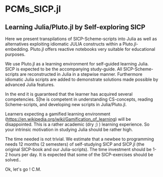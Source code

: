 # PCMs_SICP.jl
## Learning Julia/Pluto.jl by Self-exploring SICP
Here we present transpilations of SICP-Scheme-scripts into Julia as well as alternatives exploiting idiomatic JULIA constructs within a Pluto.jl-embedding. Pluto.jl offers reactive notebooks very suitable for educational purposes. 

We use Pluto.jl as a learning environment for self-guided learning Julia. SICP is expected to be the accompanying study-guide. All SICP-Scheme-scripts are reconstructed in Julia in a stepwise manner. Furthermore idiomatic Julia scripts are added to demonstrate solutions made possible by advanced Julia features.

In the end it is guaranteed that the learner has acquired several competencies. S|he is competent in understanding CS-concepts, reading Scheme-scripts, and developing new scripts in Julia/Pluto.jl. 

Learners expecting a gamified learning environment (https://en.wikipedia.org/wiki/Gamification_of_learning) will be disappointed. This is a rather academic (dry ;) ) learning experience. So your intrinsic motivation in studying Julia should be rather high.

The time needed is not trivial. We estimate that a newbee to programming needs 12 months (2 semesters) of self-studying SICP and SICP.jl (the original SICP-book and our Julia-scripts). The time investment should be 1-2 hours per day. It is expected that some of the SICP-exercises should be solved..

Ok, let's go !
C.M.
